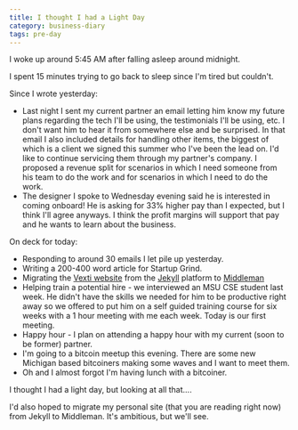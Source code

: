 ```yaml
---
title: I thought I had a Light Day
category: business-diary
tags: pre-day
---
```


I woke up around 5:45 AM after falling asleep around midnight.

I spent 15 minutes trying to go back to sleep since I'm tired but couldn't.

Since I wrote yesterday:

 - Last night I sent my current partner an email letting him know my future plans regarding the tech I'll be using, the testimonials I'll be using, etc. I don't want him to hear it from somewhere else and be surprised. In that email I also included details for handling other items, the biggest of which is a client we signed this summer who I've been the lead on. I'd like to continue servicing them through my partner's company. I proposed a revenue split for scenarios in which I need someone from his team to do the work and for scenarios in which I need to do the work.
 - The designer I spoke to Wednesday evening said he is interested in coming onboard! He is asking for 33% higher pay than I expected, but I think I'll agree anyways. I think the profit margins will support that pay and he wants to learn about the business.

On deck for today:

 - Responding to around 30 emails I let pile up yesterday.
 - Writing a 200-400 word article for Startup Grind.
 - Migrating the [Vexti website](http://www.vexti.co/) from the [Jekyll](https://jekyllrb.com/) platform to [Middleman](https://middlemanapp.com/)
 - Helping train a potential hire - we interviewed an MSU CSE student last week. He didn't have the skills we needed for him to be productive right away so we offered to put him on a self guided training course for six weeks with a 1 hour meeting with me each week. Today is our first meeting.
 - Happy hour - I plan on attending a happy hour with my current (soon to be former) partner.
 - I'm going to a bitcoin meetup this evening. There are some new Michigan based bitcoiners making some waves and I want to meet them.
 - Oh and I almost forgot I'm having lunch with a bitcoiner.

I thought I had a light day, but looking at all that....

I'd also hoped to migrate my personal site (that you are reading right now) from Jekyll to Middleman. It's ambitious, but we'll see.

